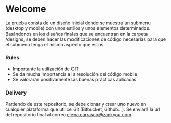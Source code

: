 # Welcome
La prueba consta de un diseño inicial donde se muestra un submenu (desktop y mobile) con unos estilos y unos elementos determinados. 
Basándonos en los diseños finales que se encuentran en la carpeta /designs, se deben hacer las modificaciones de código necesarias para que el submenu tenga el mismo aspecto que estos.

### Rules
- Importante la utilización de GIT
- Se da mucha importancia a la resolución del código mobile
- Se valorarán positivamente las buenas prácticas aplicadas


### Delivery
Partiendo de este repositorio, se debe clonar y crear uno nuevo en cualquier plataforma que utilice Git (Bitbucket, Github...). Se enviará la url del repositorio final al correo elena.carrasco@zankyou.com
